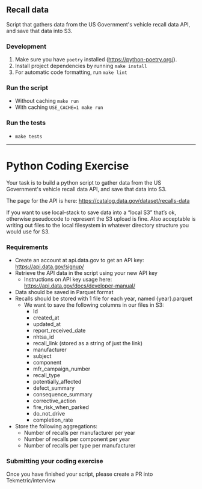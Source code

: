 ## Recall data

Script that gathers data from the US Government's vehicle recall data API, and save that data into S3.

### Development

1. Make sure you have `poetry` installed (https://python-poetry.org/).
2. Install project dependencies by running `make install`
3. For automatic code formatting, run `make lint`

### Run the script

- Without caching `make run`
- With caching `USE_CACHE=1 make run`

### Run the tests

- `make tests`


------------------------------------------------------------------------------------------------------------------------

# Python Coding Exercise

Your task is to build a python script to gather data from the US Government's vehicle recall data API, and save that data into S3.

The page for the API is here: https://catalog.data.gov/dataset/recalls-data

If you want to use local-stack to save data into a “local S3” that’s ok, otherwise pseudocode to represent the S3 upload is fine. Also acceptable is writing out files to the local filesystem in whatever directory structure you would use for S3.

### Requirements
- Create an account at api.data.gov to get an API key: https://api.data.gov/signup/
- Retrieve the API data in the script using your new API key
    - Instructions on API key usage here: https://api.data.gov/docs/developer-manual/
- Data should be saved in Parquet format
- Recalls should be stored with 1 file for each year, named {year}.parquet
    - We want to save the following columns in our files in S3:
        - Id
        - created_at
        - updated_at
        - report_received_date
        - nhtsa_id
        - recall_link (stored as a string of just the link)
        - manufacturer
        - subject
        - component
        - mfr_campaign_number
        - recall_type
        - potentially_affected
        - defect_summary
        - consequence_summary
        - corrective_action
        - fire_risk_when_parked
        - do_not_drive
        - completion_rate
- Store the following aggregations:
    - Number of recalls per manufacturer per year
    - Number of recalls per component per year
    - Number of recalls per type per manufacturer

### Submitting your coding exercise
Once you have finished your script, please create a PR into Tekmetric/interview
